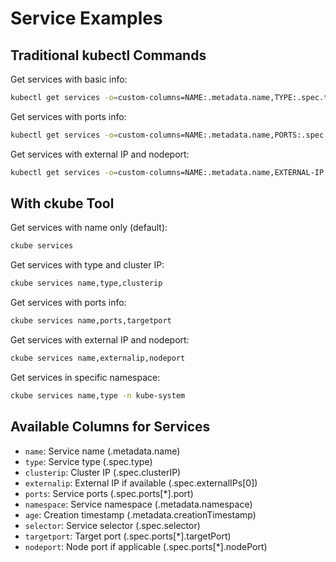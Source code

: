 # Service Examples

## Traditional kubectl Commands

Get services with basic info:

```bash
kubectl get services -o=custom-columns=NAME:.metadata.name,TYPE:.spec.type,CLUSTER-IP:.spec.clusterIP
```

Get services with ports info:

```bash
kubectl get services -o=custom-columns=NAME:.metadata.name,PORTS:.spec.ports[*].port,TARGET-PORT:.spec.ports[*].targetPort
```

Get services with external IP and nodeport:

```bash
kubectl get services -o=custom-columns=NAME:.metadata.name,EXTERNAL-IP:.spec.externalIPs[0],NODEPORT:.spec.ports[*].nodePort
```

## With ckube Tool

Get services with name only (default):

```bash
ckube services
```

Get services with type and cluster IP:

```bash
ckube services name,type,clusterip
```

Get services with ports info:

```bash
ckube services name,ports,targetport
```

Get services with external IP and nodeport:

```bash
ckube services name,externalip,nodeport
```

Get services in specific namespace:

```bash
ckube services name,type -n kube-system
```

## Available Columns for Services

- `name`: Service name (.metadata.name)
- `type`: Service type (.spec.type)
- `clusterip`: Cluster IP (.spec.clusterIP)
- `externalip`: External IP if available (.spec.externalIPs[0])
- `ports`: Service ports (.spec.ports[*].port)
- `namespace`: Service namespace (.metadata.namespace)
- `age`: Creation timestamp (.metadata.creationTimestamp)
- `selector`: Service selector (.spec.selector)
- `targetport`: Target port (.spec.ports[*].targetPort)
- `nodeport`: Node port if applicable (.spec.ports[*].nodePort)
